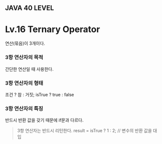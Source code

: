 ## JAVA 40 LEVEL
# Lv.16 Ternary Operator

연산(묶음)이 3개이다.

### 3항 연산자의 목적
간단한 연산일 때 사용한다.

### 3항 연산자의 형태
조건 ? 참 : 거짓;
isTrue ? true : false

### 3항 연산자의 특징
반드시 반환 값을 갖기 때문에 if문과 다르다.

> 3항 연산자는 반드시 리턴한다.
> result = isTrue ? 1 : 2; // 변수의 반환 값을 대입